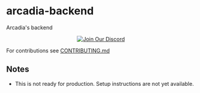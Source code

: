 # arcadia-backend
Arcadia's backend

<p align="center">
  <a href="https://discord.gg/amYWVk7pS3">
    <img src="https://img.shields.io/badge/Discord-Chat-5865F2?logo=discord&logoColor=white" alt="Join Our Discord">
  </a>
</p>

For contributions see [CONTRIBUTING.md](CONTRIBUTING.md)

## Notes

- This is not ready for production. Setup instructions are not yet available.
